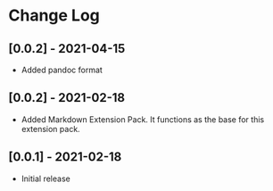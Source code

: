 # Change Log

## [0.0.2] - 2021-04-15

- Added pandoc format

## [0.0.2] - 2021-02-18

- Added Markdown Extension Pack. It functions as the base for this extension pack.

## [0.0.1] - 2021-02-18

- Initial release
